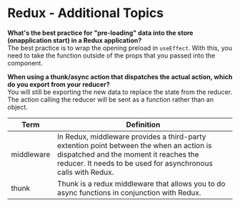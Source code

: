 # Redux - Additional Topics 

__What's the best practice for "pre-loading" data into the store (onapplication start) in a Redux application?__   
The best practice is to wrap the opening preload in `useEffect`. With this, you need to take the function outside of the props that you passed into the component.  

__When using a thunk/async action that dispatches the actual action, which do you export from your reducer?__   
You will still be exporting the new data to replace the state from the reducer. The action calling the reducer will be sent as a function rather than an object.  

|Term | Definition |  
|---|---|
| middleware | In Redux, middleware provides a third-party extention point between the when an action is dispatched and the moment it reaches the reducer. It needs to be used for asynchronous calls with Redux.|
| thunk | Thunk is a redux middleware that allows you to do async functions in conjunction with Redux.|